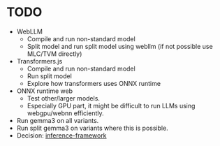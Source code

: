 # TODO

-   WebLLM
    -   Compile and run non-standard model
    -   Split model and run split model using webllm (if not possible use MLC/TVM directly)
-   Transformers.js
    -   Compile and run non-standard model
    -   Run split model
    -   Explore how transformers uses ONNX runtime
-   ONNX runtime web
    -   Test other/larger models.
    -   Especially GPU part, it might be difficult to run LLMs using webgpu/webnn efficiently.
-   Run gemma3 on all variants.
-   Run split gemma3 on variants where this is possible.
-   Decision: [inference-framework](./decisions/1.1-inference-framework.md)
